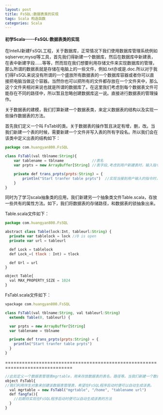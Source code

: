 ```yaml
---
layout: post
title: FsSQL:数据表类的实现
tags: Scala 构造函数
categories: Scala
---
```



#### 初学Scala-----FsSQL:数据表类的实现 ####

在IntellJ新建FsSQL工程，关于数据库，正常情况下我们使用数据库管理系统例如sqlserver,mysql等工具，首先我们得新建一个数据库，然后在数据库中新建表，在表中新建字段......等等，然而现在我们想要利用存储文件来实现数据库的管理，那么所谓的数据表就是存储在电脑上的一些文件，例如.txt亦或是.doc.所以对于我们得FsSQL来说没有所谓的一个盛放所有数据表的一个数据库容器或者你可以直接把电脑当做这个容器。当然你也可以把所有的文件都存放在一个文件夹中，那么这个文件夹相对来说也就是所谓的数据库了。在这里我们考虑到每个数据表文件可能存在不同的路径中，所以暂且忽略创建数据库这一说。直接进行数据表的管理操作。

关于数据表的建模，我们打算新建一个数据表类，来定义数据表的结构以及实现一些操作数据表的方法。

首先我们定义一个叫 FsTabl的类。关于数据表的操作暂且决定有增，删，改。当我们新建一个表的时候，需要新建一个文件并写入表的所有字段名。所以我们会在该类中定义出表的结构如下：

```javascript
package com.huangyan800.FsSQL

class FsTabl(val tblname:String){
    var tablename = tblname             //表名  
	var prpts = new ArrayBuffer[String] //表字段,考虑到用户新建表时，输入指令添加字段是应该是一段字符串所以将此存放在一个数组中

    private def trans_prpts(prpts:String) = {
    	println("Start tranfer table prpts")  //实现当接到用户输入的指令时，解析传输过来的表字段
  	}
}
```


同时为了学习scala抽象类的应用，我们新建另一个抽象类文件Table.scala，存放一些共有的属性方法。如下，我们将数据表的存储路径，和数据表的锁抽象出来。

Table.scala文件如下：
```javascript
package com.huangyan800.FsSQL

abstract class Table(lock:Int, tableurl:String) {
  private var tablelock = lock //0 is open
  private var url = tableurl

  def Lock = tablelock
  def Lock_=( tlock : Int) = tlock

  def Url = url
}

object Table{
  val MAX_PROPERTY_SIZE = 1024
}
```

FsTabl.scala文件如下：
```javascript
vpackage com.huangyan800.FsSQL

class FsTabl(val tblname:String, val tableurl:String)
  extends Table(0, tableurl) {

  var prpts = new ArrayBuffer[String]
  var tablename = tblname

  private def trans_prpts(prpts:String) = {
    println("Start tranfer table prpts")
  }
}
```


==============================================================================

```javascript
//此处定义一个数据表管理表mgrtable，用来存放数据表的表名，路径等。当我们新建一个数据表时，希望将新建表的表名，路径等存入改表，删除表时也同时删除此表内与所删除表相对应的信息。
object FsTabl{
//我们利用伴生对象来创建该数据表管理表，希望在FsSQL程序启动时便可以自动生成该表。
  val mgrtable = new FsTabl("mgrtable", "/home", "tablename url")
  def fangfa(){
    //后期将实现在FsSQL程序启动时便可以自动生成该表的方法
  }
}
```




